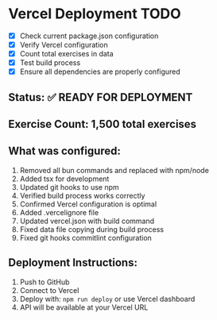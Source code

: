 # Vercel Deployment TODO

- [x] Check current package.json configuration
- [x] Verify Vercel configuration
- [x] Count total exercises in data
- [x] Test build process
- [x] Ensure all dependencies are properly configured

## Status: ✅ READY FOR DEPLOYMENT

## Exercise Count: 1,500 total exercises

## What was configured:
1. Removed all bun commands and replaced with npm/node
2. Added tsx for development
3. Updated git hooks to use npm
4. Verified build process works correctly
5. Confirmed Vercel configuration is optimal
6. Added .vercelignore file
7. Updated vercel.json with build command
8. Fixed data file copying during build process
9. Fixed git hooks commitlint configuration

## Deployment Instructions:
1. Push to GitHub
2. Connect to Vercel
3. Deploy with: `npm run deploy` or use Vercel dashboard
4. API will be available at your Vercel URL
